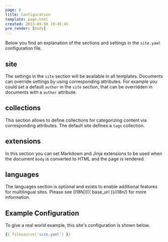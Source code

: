 ```yaml
---
page: 6
title: Configuration
template: page.html
created: 2013-09-08 19:45:45
pre_render: [body]
---
```

Below you find an explanation of the sections and settings in the `site.yaml` configuration file.

## site

The settings in the `site` section will be available in all templates. Documents can override settings by using corresponding attributes. For example you could set a default `author` in the `site` section, that can be overridden in documents with a `author` attribute.

## collections

This section allows to define collections for categorizing content via corresponding attributes. The default site defines a `tags` collection.

## extensions

In this section you can set Markdown and Jinja extensions to be used when the document `body` is converted to HTML and the page is rendered.

## languages

The languages section is optional and exists to enable additional features for multilingual sites. Please see [I18N]({{ base_url }}/i18n/) for more information.

## Example Configuration

To give a real world example, this site's configuration is shown below.

```yaml
{{ filesource('site.yaml') }}
```
